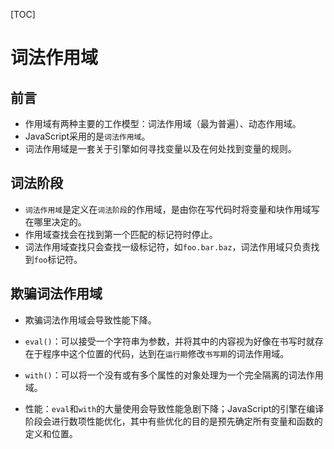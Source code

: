 [TOC]

# 词法作用域

## 前言

- 作用域有两种主要的工作模型：词法作用域（最为普遍）、动态作用域。
- JavaScript采用的是`词法作用域`。
- 词法作用域是一套关于引擎如何寻找变量以及在何处找到变量的规则。

## 词法阶段

- `词法作用域`是定义在`词法阶段`的作用域，是由你在写代码时将变量和块作用域写在哪里决定的。
- 作用域查找会在找到第一个匹配的标记符时停止。
- 词法作用域查找只会查找一级标记符，如`foo.bar.baz`，词法作用域只负责找到`foo`标记符。

## 欺骗词法作用域

- 欺骗词法作用域会导致性能下降。

- `eval()`：可以接受一个字符串为参数，并将其中的内容视为好像在书写时就存在于程序中这个位置的代码，达到在`运行期`修改`书写期`的词法作用域。

- `with()`：可以将一个没有或有多个属性的对象处理为一个完全隔离的词法作用域。

- 性能：`eval`和`with`的大量使用会导致性能急剧下降；JavaScript的引擎在编译阶段会进行数项性能优化，其中有些优化的目的是预先确定所有变量和函数的定义和位置。

  ​	